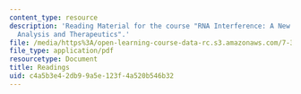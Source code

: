 ```yaml
---
content_type: resource
description: 'Reading Material for the course "RNA Interference: A New Tool for Genetic
  Analysis and Therapeutics".'
file: /media/https%3A/open-learning-course-data-rc.s3.amazonaws.com/7-344-rna-interference-a-new-tool-for-genetic-analysis-and-therapeutics-fall-2004/c4a5b3e42db99a5e123f4a520b546b32_readings_7344.pdf
file_type: application/pdf
resourcetype: Document
title: Readings
uid: c4a5b3e4-2db9-9a5e-123f-4a520b546b32
---
```

